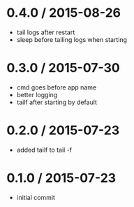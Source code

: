 
0.4.0 / 2015-08-26
==================

  * tail logs after restart
  * sleep before tailing logs when starting

0.3.0 / 2015-07-30
==================

  * cmd goes before app name
  * better logging
  * tailf after starting by default

0.2.0 / 2015-07-23
==================

  * added tailf to tail -f

0.1.0 / 2015-07-23
===================

  * initial commit

